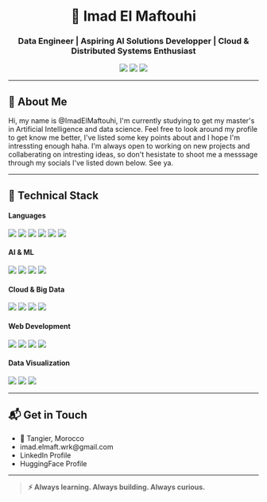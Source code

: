 <h1 align="center">🍂 Imad El Maftouhi</h1>
<h3 align="center">Data Engineer | Aspiring AI Solutions Developper | Cloud & Distributed Systems Enthusiast</h3>

<p align="center">
  <a href="mailto:imad.elmaft.wrk@gmail.com" style="text-decoration: none;">
    <img src="https://img.shields.io/badge/email-D14836?style=for-the-badge&logo=gmail&logoColor=white" />
  </a>
  <a href="https://www.linkedin.com/in/imad-el-maftouhi/" style="text-decoration: none;">
    <img src="https://img.shields.io/badge/linkedin-0077B5?style=for-the-badge&logo=linkedin&logoColor=white" />
  </a>
  <a href="https://stackexchange.com/users/32754915/imad-el-maftouhi" style="text-decoration: none;">
    <img src="https://img.shields.io/badge/StackExchange-F58025?style=for-the-badge&logo=stackexchange&logoColor=white" />
  </a>
</p>

<hr/>

<h2>👋 About Me</h2>
<p>
Hi, my name is @ImadElMaftouhi, I'm currently studying to get my master's in Artificial Intelligence and data science. Feel free to look around my profile to get know me better, I've listed some key points about and I hope I'm intressting enough haha. I'm always open to working on new projects and collaberating on intresting ideas, so don't hesistate to shoot me a messsage through my socials I've listed down below. See ya.
</p>

<hr/>

<h2>🧠 Technical Stack</h2>

<h4>Languages</h4>
<p>
  <a style="text-decoration:none;"><img src="https://img.shields.io/badge/Python-3776AB?style=flat&logo=python&logoColor=white" /></a>
  <a style="text-decoration:none;"><img src="https://img.shields.io/badge/C-00599C?style=flat&logo=c&logoColor=white" /></a>
  <a style="text-decoration:none;"><img src="https://img.shields.io/badge/C++-00599C?style=flat&logo=c%2B%2B&logoColor=white" /></a>
  <a style="text-decoration:none;"><img src="https://img.shields.io/badge/JavaScript-F7DF1E?style=flat&logo=javascript&logoColor=black" /></a>
  <a style="text-decoration:none;"><img src="https://img.shields.io/badge/PHP-777BB4?style=flat&logo=php&logoColor=white" /></a>
  <a style="text-decoration:none;"><img src="https://img.shields.io/badge/R-276DC3?style=flat&logo=r&logoColor=white" /></a>
</p>

<h4>AI & ML</h4>
<p>
  <a style="text-decoration:none;"><img src="https://img.shields.io/badge/TensorFlow-FF6F00?style=flat&logo=tensorflow&logoColor=white" /></a>
  <a style="text-decoration:none;"><img src="https://img.shields.io/badge/PyTorch-EE4C2C?style=flat&logo=pytorch&logoColor=white" /></a>
  <a style="text-decoration:none;"><img src="https://img.shields.io/badge/scikit--learn-F7931E?style=flat&logo=scikit-learn&logoColor=white" /></a>
  <a style="text-decoration:none;"><img src="https://img.shields.io/badge/NLP-NLTK|spaCy|Transformers-4B8BBE?style=flat" /></a>
</p>

<h4>Cloud & Big Data</h4>
<p>
  <a style="text-decoration:none;"><img src="https://img.shields.io/badge/AWS-232F3E?style=flat&logo=amazon-aws&logoColor=white" /></a>
  <a style="text-decoration:none;"><img src="https://img.shields.io/badge/GCP-4285F4?style=flat&logo=google-cloud&logoColor=white" /></a>
  <a style="text-decoration:none;"><img src="https://img.shields.io/badge/Docker-2496ED?style=flat&logo=docker&logoColor=white" /></a>
  <a style="text-decoration:none;"><img src="https://img.shields.io/badge/Kubernetes-326CE5?style=flat&logo=kubernetes&logoColor=white" /></a>
</p>

<h4>Web Development</h4>
<p>
  <a style="text-decoration:none;"><img src="https://img.shields.io/badge/Django-092E20?style=flat&logo=django&logoColor=white" /></a>
  <a style="text-decoration:none;"><img src="https://img.shields.io/badge/Flask-000000?style=flat&logo=flask&logoColor=white" /></a>
  <a style="text-decoration:none;"><img src="https://img.shields.io/badge/FastAPI-005571?style=flat&logo=fastapi&logoColor=white" /></a>
  <a style="text-decoration:none;"><img src="https://img.shields.io/badge/Node.js-339933?style=flat&logo=nodedotjs&logoColor=white" /></a>
</p>

<h4>Data Visualization</h4>
<p>
  <a style="text-decoration:none;"><img src="https://img.shields.io/badge/Plotly-3F4F75?style=flat&logo=plotly&logoColor=white" /></a>
  <a style="text-decoration:none;"><img src="https://img.shields.io/badge/Tableau-E97627?style=flat&logo=tableau&logoColor=white" /></a>
  <a style="text-decoration:none;"><img src="https://img.shields.io/badge/PowerBI-F2C811?style=flat&logo=powerbi&logoColor=white" /></a>
</p>
<hr/>
<h2>📬 Get in Touch</h2>
<ul>
  <li>📍 Tangier, Morocco</li>
  <li><a href="mailto:imad.elmaft.wrk@gmail.com" style="text-decoration: none;">imad.elmaft.wrk@gmail.com</a></li>
  <li><a href="https://www.linkedin.com/in/imad-el-maftouhi/" style="text-decoration: none;">LinkedIn Profile</a></li>
  <li><a href="https://huggingface.co/Imad404" style="text-decoration:none;">HuggingFace Profile</a></li>
</ul>

<hr/>

<blockquote><strong>⚡ Always learning. Always building. Always curious.</strong></blockquote>
